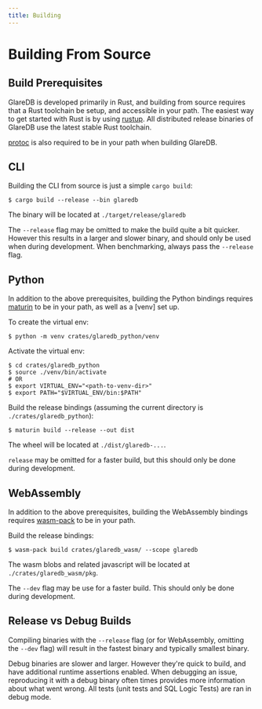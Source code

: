 ```yaml
---
title: Building
---
```


# Building From Source

## Build Prerequisites

GlareDB is developed primarily in Rust, and building from source requires that a
Rust toolchain be setup, and accessible in your path. The easiest way to get
started with Rust is by using [rustup]. All distributed release binaries of
GlareDB use the latest stable Rust toolchain.

[protoc] is also required to be in your path when building GlareDB.

## CLI

Building the CLI from source is just a simple `cargo build`:

```shell
$ cargo build --release --bin glaredb
```

The binary will be located at `./target/release/glaredb`

The `--release` flag may be omitted to make the build quite a bit quicker.
However this results in a larger and slower binary, and should only be used when
during development. When benchmarking, always pass the `--release` flag.

## Python

In addition to the above prerequisites, building the Python bindings requires
[maturin] to be in your path, as well as a [venv] set up.

To create the virtual env:

```shell
$ python -m venv crates/glaredb_python/venv
```

Activate the virtual env:

```shell
$ cd crates/glaredb_python
$ source ./venv/bin/activate
# OR
$ export VIRTUAL_ENV="<path-to-venv-dir>"
$ export PATH="$VIRTUAL_ENV/bin:$PATH"
```

Build the release bindings (assuming the current directory is
`./crates/glaredb_python`):

```shell
$ maturin build --release --out dist
```

The wheel will be located at `./dist/glaredb-...`.

`release` may be omitted for a faster build, but this should only be done during
development.

## WebAssembly

In addition to the above prerequisites, building the WebAssembly bindings
requires [wasm-pack] to be in your path.

Build the release bindings:

```shell
$ wasm-pack build crates/glaredb_wasm/ --scope glaredb
```

The wasm blobs and related javascript will be located at `./crates/glaredb_wasm/pkg`.

The `--dev` flag may be use for a faster build. This should only be done during
development.

## Release vs Debug Builds

Compiling binaries with the `--release` flag (or for WebAssembly, omitting the
`--dev` flag) will result in the fastest binary and typically smallest binary.

Debug binaries are slower and larger. However they're quick to build, and have
additional runtime assertions enabled. When debugging an issue, reproducing it
with a debug binary often times provides more information about what went wrong.
All tests (unit tests and SQL Logic Tests) are ran in debug mode.

[wasm-pack]: https://github.com/rustwasm/wasm-pack
[maturin]: https://github.com/PyO3/maturin
[protoc]: https://protobuf.dev/installation/
[rustup]: https://rustup.rs/
